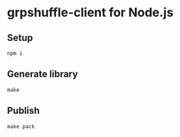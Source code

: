 # grpshuffle-client for Node.js

## Setup

```console
npm i
```

## Generate library
```console
make
```

## Publish
```console
make pack
```


